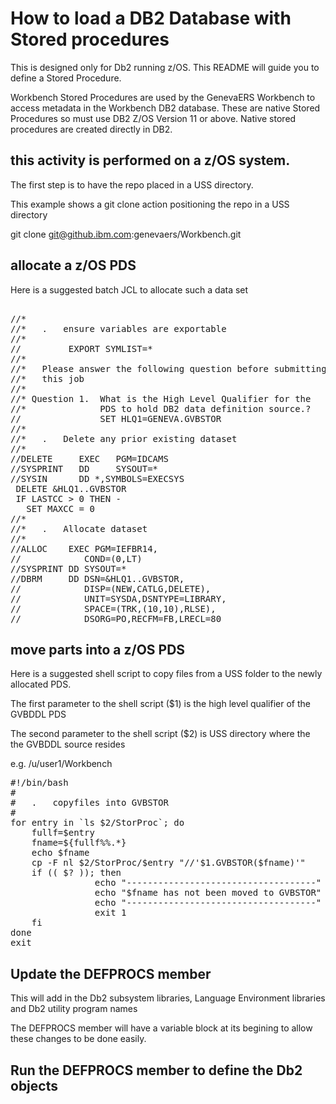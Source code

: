 # How to load a DB2 Database with Stored procedures

This is designed only for Db2 running z/OS. This README
will guide you to define a Stored Procedure.

Workbench Stored Procedures are used by the GenevaERS Workbench 
to access metadata in the Workbench DB2 database. These are native
Stored Procedures so must use DB2 Z/OS Version 11 or above.
Native stored procedures are created directly in DB2.

## this activity is performed on a z/OS system.

   The first step is to have the repo placed in a USS directory.

   This example shows a git clone action positioning the repo
   in a USS directory

   git clone git@github.ibm.com:genevaers/Workbench.git 

## allocate a z/OS PDS

   Here is a suggested batch JCL to allocate such a data set
<pre> 
//* 
//*   .   ensure variables are exportable
//*
//         EXPORT SYMLIST=*
//*
//*   Please answer the following question before submitting
//*   this job
//*
//* Question 1.  What is the High Level Qualifier for the 
//*              PDS to hold DB2 data definition source.?
//               SET HLQ1=GENEVA.GVBSTOR
//* 
//*   .   Delete any prior existing dataset
//*
//DELETE     EXEC   PGM=IDCAMS
//SYSPRINT   DD     SYSOUT=*
//SYSIN      DD *,SYMBOLS=EXECSYS
 DELETE &HLQ1..GVBSTOR
 IF LASTCC > 0 THEN -
   SET MAXCC = 0
//*
//*   .   Allocate dataset
//* 
//ALLOC    EXEC PGM=IEFBR14,
//            COND=(0,LT)
//SYSPRINT DD SYSOUT=* 
//DBRM     DD DSN=&HLQ1..GVBSTOR,
//            DISP=(NEW,CATLG,DELETE),
//            UNIT=SYSDA,DSNTYPE=LIBRARY,
//            SPACE=(TRK,(10,10),RLSE),
//            DSORG=PO,RECFM=FB,LRECL=80
</pre>
## move parts into a z/OS PDS

   Here is a suggested shell script to copy files from a USS folder 
   to the newly allocated PDS.

   The first parameter to the shell script ($1) is the high level
   qualifier of the GVBDDL PDS

   The second parameter to the shell script ($2) is USS directory 
   where the the GVBDDL source resides

   e.g. /u/user1/Workbench
<pre>
#!/bin/bash  
# 
#   .   copyfiles into GVBSTOR  
#
for entry in `ls $2/StorProc`; do  
    fullf=$entry 
    fname=${fullf%%.*}
    echo $fname 
    cp -F nl $2/StorProc/$entry "//'$1.GVBSTOR($fname)'" 
    if (( $? )); then 
                echo "------------------------------------"
                echo "$fname has not been moved to GVBSTOR"
                echo "------------------------------------" 
                exit 1 
    fi 
done 
exit
</pre>
## Update the DEFPROCS member 

   This will add in the Db2 subsystem libraries, 
   Language Environment libraries
   and Db2 utility program names

   The DEFPROCS member will have a variable block at its
   begining to allow these changes to be done easily.
  
## Run the DEFPROCS member to define the Db2 objects
   
